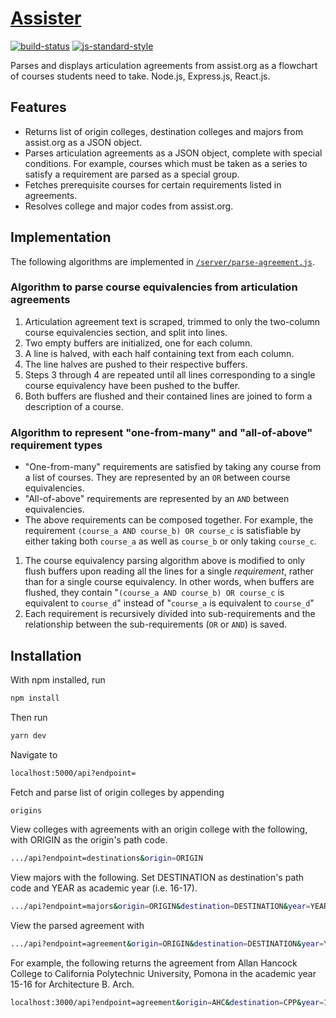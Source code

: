 # [Assister](http://oshaw-assister.herokuapp.com/)
[![build-status](https://img.shields.io/travis/oshaw/assist-client/master.svg)](https://travis-ci.org/oshaw/assister)
[![js-standard-style](https://img.shields.io/badge/code%20style-standard-brightgreen.svg)](http://standardjs.com/)

Parses and displays articulation agreements from assist.org as a flowchart of courses students need to take. Node.js, Express.js, React.js.

## Features
* Returns list of origin colleges, destination colleges and majors from assist.org as a JSON object.
* Parses articulation agreements as a JSON object, complete with special conditions. For example, courses which must be taken as a series to satisfy a requirement are parsed as a special group.
* Fetches prerequisite courses for certain requirements listed in agreements.
* Resolves college and major codes from assist.org.

## Implementation

The following algorithms are implemented in [`/server/parse-agreement.js`](https://github.com/oshaw/assister/blob/master/server/parse-agreement.js).

### Algorithm to parse course equivalencies from articulation agreements

1. Articulation agreement text is scraped, trimmed to only the two-column course equivalencies section, and split into lines.
2. Two empty buffers are initialized, one for each column.
3. A line is halved, with each half containing text from each column.
4. The line halves are pushed to their respective buffers.
5. Steps 3 through 4 are repeated until all lines corresponding to a single course equivalency have been pushed to the buffer.
6. Both buffers are flushed and their contained lines are joined to form a description of a course.

### Algorithm to represent "one-from-many" and "all-of-above" requirement types

* "One-from-many" requirements are satisfied by taking any course from a list of courses. They are represented by an `OR`  between course equivalencies.
* "All-of-above" requirements are represented by an `AND` between equivalencies.
* The above requirements can be composed together. For example, the requirement `(course_a AND course_b) OR course_c` is satisfiable by either taking both `course_a` as well as `course_b` or only taking `course_c`.

1. The course equivalency parsing algorithm above is modified to only flush buffers upon reading all the lines for a single *requirement*, rather than for a single course equivalency. In other words, when buffers are flushed, they contain "`(course_a AND course_b) OR course_c` is equivalent to `course_d`" instead of "`course_a` is equivalent to `course_d`"
2. Each requirement is recursively divided into sub-requirements and the relationship between the sub-requirements (`OR` or `AND`) is saved.

## Installation
With npm installed, run
```bash
npm install
```

Then run
```bash
yarn dev
```

Navigate to
```bash
localhost:5000/api?endpoint=
```

Fetch and parse list of origin colleges by appending
```bash
origins
```

View colleges with agreements with an origin college with the following, with ORIGIN as the origin's path code.
```bash
.../api?endpoint=destinations&origin=ORIGIN
```

   
View majors with the following. Set DESTINATION as destination's path code and YEAR as academic year (i.e. 16-17).
```bash
.../api?endpoint=majors&origin=ORIGIN&destination=DESTINATION&year=YEAR
```

View the parsed agreement with 
```bash
.../api?endpoint=agreement&origin=ORIGIN&destination=DESTINATION&year=YEAR&major=MAJOR
```

For example, the following returns the agreement from Allan Hancock College to California Polytechnic University, Pomona in the academic year 15-16 for Architecture B. Arch.
```bash
localhost:3000/api?endpoint=agreement&origin=AHC&destination=CPP&year=15-16&major=ARCH
```

